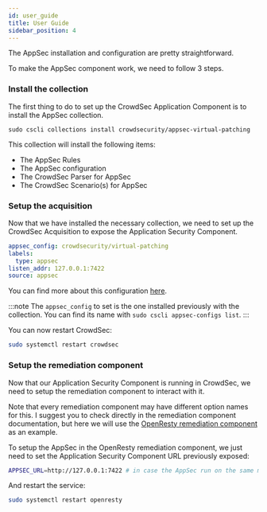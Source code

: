 ```yaml
---
id: user_guide
title: User Guide
sidebar_position: 4
---
```


The AppSec installation and configuration are pretty straightforward.

To make the AppSec component work, we need to follow 3 steps.

### Install the collection

The first thing to do to set up the CrowdSec Application Component is to install the AppSec collection.

```
sudo cscli collections install crowdsecurity/appsec-virtual-patching
```

This collection will install the following items:

- The AppSec Rules
- The AppSec configuration
- The CrowdSec Parser for AppSec
- The CrowdSec Scenario(s) for AppSec

### Setup the acquisition

Now that we have installed the necessary collection, we need to set up the CrowdSec Acquisition to expose the Application Security Component.

```yaml title="/etc/crowdsec/acquis.yaml"
appsec_config: crowdsecurity/virtual-patching
labels:
  type: appsec
listen_addr: 127.0.0.1:7422
source: appsec
```

You can find more about this configuration [here](data_sources/appsec).

:::note
The `appsec_config` to set is the one installed previously with the collection. You can find its name with `sudo cscli appsec-configs list`.
:::

You can now restart CrowdSec:

```bash
sudo systemctl restart crowdsec
```

### Setup the remediation component

Now that our Application Security Component is running in CrowdSec, we need to setup the remediation component to interact with it.

Note that every remediation component may have different option names for this.
I suggest you to check directly in the remediation component documentation, but here we will use the [OpenResty remediation component](../u/bouncers/openresty) as an example.

To setup the AppSec in the OpenResty remediation component, we just need to set the Application Security Component URL previously exposed:

```bash title="/etc/crowdsec/bouncers/crowdsec-openresty-bouncer.conf"
APPSEC_URL=http://127.0.0.1:7422 # in case the AppSec run on the same machine, else provide the AppSec IP
```

And restart the service:

```bash
sudo systemctl restart openresty
```
